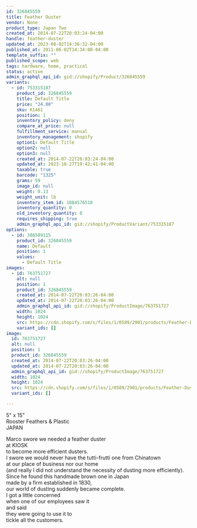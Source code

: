 ```yaml
---
id: 326845559
title: Feather Duster
vendor: None
product_type: Japan Two
created_at: 2014-07-22T20:03:24-04:00
handle: feather-duster
updated_at: 2023-08-02T14:36:32-04:00
published_at: 2011-06-02T14:34:00-04:00
template_suffix: ""
published_scope: web
tags: hardware, home, practical
status: active
admin_graphql_api_id: gid://shopify/Product/326845559
variants:
  - id: 753315187
    product_id: 326845559
    title: Default Title
    price: "24.00"
    sku: K1461
    position: 1
    inventory_policy: deny
    compare_at_price: null
    fulfillment_service: manual
    inventory_management: shopify
    option1: Default Title
    option2: null
    option3: null
    created_at: 2014-07-22T20:03:24-04:00
    updated_at: 2023-10-27T19:42:41-04:00
    taxable: true
    barcode: "1325"
    grams: 59
    image_id: null
    weight: 0.13
    weight_unit: lb
    inventory_item_id: 1884576518
    inventory_quantity: 0
    old_inventory_quantity: 0
    requires_shipping: true
    admin_graphql_api_id: gid://shopify/ProductVariant/753315187
options:
  - id: 386509115
    product_id: 326845559
    name: Default
    position: 1
    values:
      - Default Title
images:
  - id: 763751727
    alt: null
    position: 1
    product_id: 326845559
    created_at: 2014-07-22T20:03:26-04:00
    updated_at: 2014-07-22T20:03:26-04:00
    admin_graphql_api_id: gid://shopify/ProductImage/763751727
    width: 1024
    height: 1024
    src: https://cdn.shopify.com/s/files/1/0589/2901/products/Feather-Duster.jpeg?v=1406073806
    variant_ids: []
image:
  id: 763751727
  alt: null
  position: 1
  product_id: 326845559
  created_at: 2014-07-22T20:03:26-04:00
  updated_at: 2014-07-22T20:03:26-04:00
  admin_graphql_api_id: gid://shopify/ProductImage/763751727
  width: 1024
  height: 1024
  src: https://cdn.shopify.com/s/files/1/0589/2901/products/Feather-Duster.jpeg?v=1406073806
  variant_ids: []

---
```


5" x 15"  
Rooster Feathers & Plastic  
JAPAN

<!-- td {border: 1px solid #ccc;}br {mso-data-placement:same-cell;} -->

Marco swore we needed a feather duster  
at KIOSK  
to become more efficient dusters.  
I swore we would never have the tutti-frutti one from Chinatown  
at our place of business nor our home  
(and really I did not understand the necessity of dusting more efficiently).  
Since he found this handmade brown one in Japan  
made by a firm established in 1830,  
our world of dusting suddenly became complete.  
I got a little concerned  
when one of our employees saw it  
and said  
they were going to use it to  
tickle all the customers.